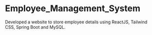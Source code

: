 # Employee_Management_System
Developed a website to store employee details using ReactJS, Tailwind CSS, Spring Boot and MySQL.
